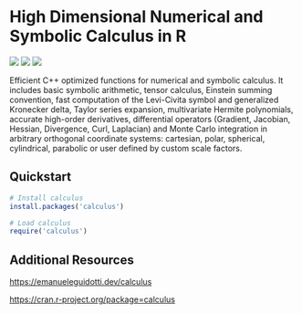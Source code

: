# High Dimensional Numerical and Symbolic Calculus in R

![](https://www.r-pkg.org/badges/version/calculus) ![](https://www.r-pkg.org/badges/last-release/calculus) ![](https://cranlogs.r-pkg.org/badges/grand-total/calculus)

Efficient C++ optimized functions for numerical and symbolic calculus. It includes basic symbolic arithmetic, tensor calculus, Einstein summing convention, fast computation of the Levi-Civita symbol and generalized Kronecker delta, Taylor series expansion, multivariate Hermite polynomials, accurate high-order derivatives, differential operators (Gradient, Jacobian, Hessian, Divergence, Curl, Laplacian) and Monte Carlo integration in arbitrary orthogonal coordinate systems: cartesian, polar, spherical, cylindrical, parabolic or user defined by custom scale factors.

## Quickstart

```R
# Install calculus
install.packages('calculus')

# Load calculus
require('calculus')
```

## Additional Resources

https://emanueleguidotti.dev/calculus

https://cran.r-project.org/package=calculus
